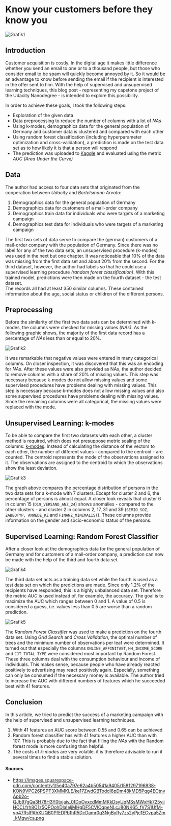 # Know your customers before they know you
![Grafik1](https://images.squarespace-cdn.com/content/v1/5e40a797e62a4b50541a9405/1581297196838-KON9VPC26PSPT3XMMKLE/ke17ZwdGBToddI8pDm48kMD5Pqg4EOtnvApb2o-QJb97gQa3H78H3Y0txjaiv_0fDoOvxcdMmMKkDsyUqMSsMWxHk725yiiHCCLfrh8O1z5QPOohDIaIeljMHgDF5CVlOqpeNLcJ80NK65_fV7S1UfM-vp47RsIPAhXUQB0PfEDPb1hR5DcDamr0q3NgByRy7zs2yPjc1ECvpa5Zm_kMqw/ca.png)

## Introduction
Customer acquisition is costly. In the digital age it makes little difference whether you send an email to one or to a thousand people, but those who consider email to be spam will quickly become annoyed by it. So it would be an advantage to know before sending the email if the recipient is interested in the offer sent to him. With the help of supervised and unsupervised learning techniques, this blog post - representing my capstone project of the Udacity Nanodegree - is intended to explore this possibility.   

In order to achieve these goals, I took the following steps:
- Exploration of the given data
- Data preprocessing to reduce the number of columns with a lot of *NAs*
- Using k-modes, demographics data for the general population of Germany and customer data is clustered and compared with each other  
- Using random forest classification (including hyperparameter optimization and cross-validation), a prediction is made on the test data set as to how likely it is that a person will respond
- The prediction was uploaded to [Kaggle](https://www.kaggle.com/) and evaluated using the metric *AUC (Area Under the Curve)* 


## Data
The author had access to four data sets that originated from the cooperation between *Udacity* and *Bertelsmann Arvato*:
1. Demographics data for the general population of Germany
2. Demographics data for customers of a mail-order company
3. Demographics train data for individuals who were targets of a marketing campaign
4. Demographics test data for individuals who were targets of a marketing campaign

The first two sets of data serve to compare the (german) customers of a mail-order company with the population of Germany. Since there was no label for any of the two data sets, an unsupervised procedure (k-modes) was used in the next but one chapter. It was noticeable that 10% of the data was missing from the first data set and about 20% from the second. For the third dataset, however, the author had labels so that he could use a supervised learning procedure *(random forest classification)*. With this trained model, predictions were then made on the fourth dataset - the test dataset.  
The records all had at least 350 similar columns. These contained information about the age, social status or children of the different persons.

## Preprocessing
Before the similarity of the first two data sets can be determined with k-modes, the columns were checked for missing values *(NAs)*. As the following graphic shows, the majority of the first data record has a percentage of *NAs* less than or equal to 20%. 

![Grafik2](https://i.imgur.com/XG4QP2z.png)  

It was remarkable that negative values were entered in many categorical columns. On closer inspection, it was discovered that this was an encoding for *NAs*. After these values were also provided as NAs, the author decided to remove columns with a share of 20% of missing values. This step was necessary because k-modes do not allow missing values and some supervised procedures have problems dealing with missing values. This step is necessary because k-modes does not allow missing values and also some supervised procedures have problems dealing with missing values. Since the remaining columns were all categorical, the missing values were replaced with the mode.

## Unsupervised Learning: k-modes
To be able to compare the first two datasets with each other, a cluster method is required, which does not presuppose metric scaling of the columns: [k-modes](https://github.com/nicodv/kmodes). Instead of calculating the distance of the vectors to each other, the number of different values - compared to the centroid - are counted. The centroid represents the mode of the observations assigned to it. The observations are assigned to the centroid to which the observations show the least deviation. 

![Grafik3](https://i.imgur.com/Q5x6Dpj.png)  

The graph above compares the percentage distribution of persons in the two data sets for a k-mode with 7 clusters. Except for cluster 2 and 6, the percentage of persons is almost equal. A closer look reveals that cluster 6 in column 15 (`D19_VERSAND_ANZ_24`) shows anomalies - compared to the other clusters - and cluster 2 in columns 2, 17, 31 and 39 (`SEMIO_SOZ, ZABEOTYP, ANREDE_KZ` and `FINANZ_MINIMALIST`). These columns provide information on the gender and socio-economic status of the persons. 

## Supervised Learning: Random Forest Classifier
After a closer look at the demographics data for the general population of Germany and for customers of a mail-order company, a prediction can now be made with the help of the third and fourth data set. 

![Grafik4](https://i.imgur.com/uB1ZCz3.png)

The third data set acts as a training data set while the fourth is used as a test data set on which the predictions are made. Since only 1.2% of the recipients have responded, this is a highly unbalanced data set. Therefore the metric *AUC* is used instead of, for example, the accuracy. The goal is to maximize the AUC which ranges between 0 and 1. A value of 0.5 is considered a guess, i.e. values less than 0.5 are worse than a random prediction.  

![Grafik5](https://i.imgur.com/AvR9mFm.png)  

The *Random Forest Classifier* was used to make a prediction on the fourth data set. Using *Grid Search* and *Cross Validation*, the optimal number of trees and the minimum number of observations per leaf were determined. It turned out that especially the columns `ONLINE_AFFINITAET`, `HH_INCOME_SCORE` and `CJT_TOTAL TYPE` were considered most important by Random Forest. These three columns deal with the consumption behaviour and income of individuals. This makes sense, because people who have already reacted positively to advertising may react positively again. Especially, something can only be consumed if the necessary money is available. The author tried to increase the AUC with different numbers of features which he succeeded best with 41 features.

## Conclusion
In this article, we tried to predict the success of a marketing campaign with the help of supervised and unsupervised learning techniques.
1. With 41 features an AUC score between 0.55 and 0.65 can be achieved
2. Random forest classifier has with 41 features a higher AUC than with 107. This is probably due to the fact that filling the *NAs* with the Random forest mode is more confusing than helpful. 
3. The costs of *k-modes* are very volatile. it is therefore advisable to run it several times to find a stable solution.



#### Sources
- https://images.squarespace-cdn.com/content/v1/5e40a797e62a4b50541a9405/1581297196838-KON9VPC26PSPT3XMMKLE/ke17ZwdGBToddI8pDm48kMD5Pqg4EOtnvApb2o-QJb97gQa3H78H3Y0txjaiv_0fDoOvxcdMmMKkDsyUqMSsMWxHk725yiiHCCLfrh8O1z5QPOohDIaIeljMHgDF5CVlOqpeNLcJ80NK65_fV7S1UfM-vp47RsIPAhXUQB0PfEDPb1hR5DcDamr0q3NgByRy7zs2yPjc1ECvpa5Zm_kMqw/ca.png
